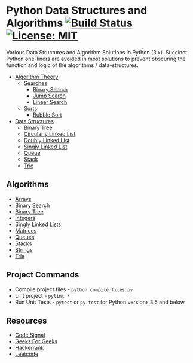 # Python Data Structures and Algorithms [![Build Status](https://travis-ci.org/ahcode0919/python-ds-algorithms.svg?branch=master)](https://travis-ci.org/ahcode0919/python-ds-algorithms) [![License: MIT](https://img.shields.io/badge/License-MIT-yellow.svg)](https://opensource.org/licenses/MIT)

Various Data Structures and Algorithm Solutions in Python (3.x). Succinct Python one-liners are avoided in most solutions
to prevent obscuring the function and logic of the algorithms / data-structures.  

* [Algorithm Theory](algorithm_theory/README.md)
    * [Searches](algorithm_theory/README.md#searches)
        * [Binary Search](algorithm_theory/README.md#binary-search)
        * [Jump Search](algorithm_theory/README.md#jump-search)
        * [Linear Search](algorithm_theory/README.md#linear-search)
    * [Sorts](algorithm_theory/README.md#sorts)
        * [Bubble Sort](algorithm_theory/README.md#bubble-sort)
* [Data Structures](data_structures/README.md)
    * [Binary Tree](data_structures/README.md#binary-tree)
    * [Circularly Linked List](data_structures/README.md#circularly-linked-list)
    * [Doubly Linked List](data_structures/README.md#doubly-linked-list)
    * [Singly Linked List](data_structures/README.md#singly-linked-list)
    * [Queue](data_structures/README.md#queue)
    * [Stack](data_structures/README.md#stack)
    * [Trie](data_structures/README.md#trie)
    
## Algorithms

* [Arrays](arrays/README.md)
* [Binary Search](binary_search/README.md)
* [Binary Tree](binary_tree/README.md)
* [Integers](integers/README.md)
* [Singly Linked Lists](singly_linked_lists/README.md)
* [Matrices](multi_dimensional_arrays/README.md)
* [Queues](queues/README.md)
* [Stacks](stacks/README.md)
* [Strings](strings/README.md)
* [Trie](trie/README.md)

## Project Commands

* Compile project files - `python compile_files.py`
* Lint project - `pylint *`
* Run Unit Tests - `pytest` or `py.test` for Python versions 3.5 and below

## Resources

* [Code Signal](https://codesignal.com)
* [Geeks For Geeks](https://www.geeksforgeeks.org/)
* [Hackerrank](https://www.hackerrank.com/)
* [Leetcode](https://www.leetcode.com)
